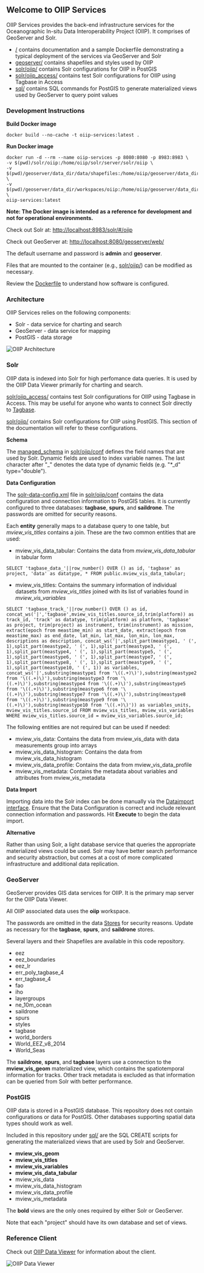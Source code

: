## Welcome to OIIP Services

OIIP Services provides the back-end infrastructure services for the Oceanographic In-situ Data Interoperability Project (OIIP).
It comprises of GeoServer and Solr.

* [/](./) contains documentation and a sample Dockerfile demonstrating a typical deployment of the services via GeoServer and Solr
* [geoserver/](geoserver/) contains shapefiles and styles used by OIIP
* [solr/oiip/](solr/oiip/) contains Solr configurations for OIIP in PostGIS
* [solr/oiip_access/](solr/oiip_access/) contains test Solr configurations for OIIP using Tagbase in Access
* [sql/](sql/) contains SQL commands for PostGIS to generate materialized views used by GeoServer to query point values

### Development Instructions

**Build Docker image**

    docker build --no-cache -t oiip-services:latest .

**Run Docker image**

    docker run -d --rm --name oiip-services -p 8080:8080 -p 8983:8983 \
    -v $(pwd)/solr/oiip:/home/oiip/solr/server/solr/oiip \
    -v $(pwd)/geoserver/data_dir/data/shapefiles:/home/oiip/geoserver/data_dir/data/shapefiles \
    -v $(pwd)/geoserver/data_dir/workspaces/oiip:/home/oiip/geoserver/data_dir/workspaces/oiip \
    oiip-services:latest

**Note: The Docker image is intended as a reference for development and not for operational environments.**

Check out Solr at: [http://localhost:8983/solr/#/oiip](http://localhost:8983/solr/#/oiip)

Check out GeoServer at: [http://localhost:8080/geoserver/web/](http://localhost:8080/geoserver/web/)

The default username and password is **admin** and **geoserver**.

Files that are mounted to the container (e.g., [solr/oiip/](solr/oiip/)) can be modified as necessary.

Review the [Dockerfile](Dockerfile) to understand how software is configured.


### Architecture

OIIP Services relies on the following components:

* Solr - data service for charting and search
* GeoServer - data service for mapping
* PostGIS - data storage

![OIIP Architecture](images/oiip_architecture.png)

### Solr

OIIP data is indexed into Solr for high perfomance data queries. It is used by the OIIP Data Viewer primarily for charting and search.

[solr/oiip_access/](solr/oiip_access/) contains test Solr configurations for OIIP using Tagbase in Access. This may be useful for anyone who wants to connect Solr directly to [Tagbase](https://github.com/tagbase).

[solr/oiip/](solr/oiip/) contains Solr configurations for OIIP using PostGIS. This section of the documentation will refer to these configurations.

**Schema**

The [managed_schema](solr/oiip/conf/managed_schema) in [solr/oiip/conf](solr/oiip/conf) defines the field names that are used by Solr. Dynamic fields are used to index variable names. The last character after "\_" denotes the data type of dynamic fields (e.g. "*_d" type="double").

**Data Configuration**

The [solr-data-config.xml](solr/oiip/conf/solr-data-config.xml) file in [solr/oiip/conf](solr/oiip/conf) contains the data configuration and connection information to PostGIS tables. It is currently configured to three databases: **tagbase**, **spurs**, and **saildrone**. The passwords are omitted for security reasons.

Each **entity** generally maps to a database query to one table, but *mview_vis_titles* contains a join. These are the two common entities that are used:

* mview\_vis\_data\_tabular: Contains the data from *mview_vis_data_tabular* in tabular form

```
SELECT 'tagbase_data_'||row_number() OVER () as id, 'tagbase' as project, 'data' as datatype, * FROM public.mview_vis_data_tabular;
```

* mview\_vis\_titles: Contains the summary information of individual datasets from *mview_vis_titles* joined with its list of variables found in *mview_vis_variables*

```
SELECT 'tagbase_track_'||row_number() OVER () as id, concat_ws('|','tagbase',mview_vis_titles.source_id,trim(platform)) as track_id, 'track' as datatype, trim(platform) as platform, 'tagbase' as project, trim(project) as instrument, trim(instrument) as mission, extract(epoch from meastime_min) as start_date, extract(epoch from meastime_max) as end_date, lat_min, lat_max, lon_min, lon_max, descriptions as description, concat_ws('|',split_part(meastype1, ' (', 1),split_part(meastype2, ' (', 1),split_part(meastype3, ' (', 1),split_part(meastype4, ' (', 1),split_part(meastype5, ' (', 1),split_part(meastype6, ' (', 1),split_part(meastype7, ' (', 1),split_part(meastype8, ' (', 1),split_part(meastype9, ' (', 1),split_part(meastype10, ' (', 1)) as variables, concat_ws('|',substring(meastype1 from '\((.+)\)'),substring(meastype2 from '\((.+)\)'),substring(meastype3 from '\((.+)\)'),substring(meastype4 from '\((.+)\)'),substring(meastype5 from '\((.+)\)'),substring(meastype6 from '\((.+)\)'),substring(meastype7 from '\((.+)\)'),substring(meastype8 from '\((.+)\)'),substring(meastype9 from '\((.+)\)'),substring(meastype10 from '\((.+)\)')) as variables_units, mview_vis_titles.source_id FROM mview_vis_titles, mview_vis_variables WHERE mview_vis_titles.source_id = mview_vis_variables.source_id;
```

The following entities are not required but can be used if needed:
* mview\_vis\_data: Contains the data from mview\_vis\_data with data measurements group into arrays
* mview\_vis\_data_histogram: Contains the data from mview\_vis\_data\_histogram
* mview\_vis\_data_profile: Contains the data from mview\_vis\_data\_profile
* mview\_vis\_metadata: Contains the metadata about variables and attributes from mview\_vis\_metadata

**Data Import**

Importing data into the Solr index can be done manually via the [Dataimport interface](http://localhost:8983/solr/#/oiip/dataimport//dataimport). Ensure that the Data Configuration is correct and include relevant connection information and passwords. Hit **Execute** to begin the data import.

**Alternative**

Rather than using Solr, a light database service that queries the appropriate materialized views could be used. Solr may have better search performance and security abstraction, but comes at a cost of more complicated infrastructure and additional data replication.


### GeoServer

GeoServer provides GIS data services for OIIP. It is the primary map server for the OIIP Data Viewer.

All OIIP associated data uses the **oiip** workspace.

The passwords are omitted in the data [Stores](http://localhost:8080/geoserver/web/wicket/bookmarkable/org.geoserver.web.data.store.StorePage?5) for security reasons. Update as necessary for the **tagbase**, **spurs**, and **saildrone** stores.

Several layers and their Shapefiles are available in this code repository.

* eez
* eez\_boundaries
* eez\_lr
* err\_poly\_tagbase_4
* err\_tagbase_4
* fao
* iho
* layergroups
* ne\_10m\_ocean
* saildrone
* spurs
* styles
* tagbase
* world\_borders
* World\_EEZ_v8_2014
* World\_Seas

The **saildrone**, **spurs**, and **tagbase** layers use a connection to the **mview_vis_geom** materialized view, which contains the spatiotemporal information for tracks. Other track metadata is excluded as that information can be queried from Solr with better performance.

### PostGIS

OIIP data is stored in a PostGIS database. This repository does not contain configurations or data for PostGIS. Other databases supporting spatial data types should work as well.

Included in this repository under [sql/](sql/) are the SQL CREATE scripts for generating the materialized views that are used by Solr and GeoServer.

* **mview_vis_geom**
* **mview_vis_titles**
* **mview_vis_variables**
* **mview_vis_data_tabular**
* mview\_vis\_data
* mview\_vis\_data_histogram
* mview\_vis\_data_profile
* mview\_vis\_metadata

The **bold** views are the only ones required by either Solr or GeoServer.

Note that each "project" should have its own database and set of views.

### Reference Client

Check out [OIIP Data Viewer](https://github.com/oiip/oiip-data-viewer) for information about the client.

![OIIP Data Viewer](images/oiip_data_viewer.png)

